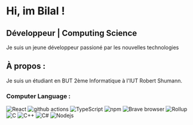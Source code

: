# Hi, im Bilal ! 
## Développeur | Computing Science 
Je suis un jeune développeur passioné par les nouvelles technologies 
## À propos : 
Je suis un étudiant en BUT 2ème Informatique à l'IUT Robert Shumann. 
### Computer Language :
<p>
  <img alt="React" src="https://img.shields.io/badge/-React-45b8d8?style=flat-square&logo=react&logoColor=white" />
  <img alt="github actions" src="https://img.shields.io/badge/-Github_Actions-2088FF?style=flat-square&logo=github-actions&logoColor=white" />
  <img alt="TypeScript" src="https://img.shields.io/badge/-TypeScript-007ACC?style=flat-square&logo=typescript&logoColor=white" />
  <img alt="npm" src="https://img.shields.io/badge/-NPM-CB3837?style=flat-square&logo=npm&logoColor=white" />
  <img alt="Brave browser" src="https://img.shields.io/badge/-Brave_Browser-FB542B?style=flat-square&logo=brave&logoColor=white" />
  <img alt="Rollup" src="https://img.shields.io/badge/-Rollup-EC4A3F?style=flat-square&logo=rollup.js&logoColor=white" />
  <img alt="C" src="https://img.shields.io/badge/-D3.js-F9A03C?style=flat-square&logo=d3.js&logoColor=white" />
  <img alt="C++" src="https://img.shields.io/badge/-Prettier-F7B93E?style=flat-square&logo=prettier&logoColor=white" />
  <img alt="C#" src="https://img.shields.io/badge/" />
  <img alt="Nodejs" src="https://img.shields.io/badge/-Nodejs-43853d?style=flat-square&logo=Node.js&logoColor=white" />
</p>
